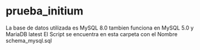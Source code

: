 # prueba_initium

La base de datos utilizada es MySQL 8.0 tambien funciona en MySQL 5.0 y MariaDB latest
El Script se encuentra en esta carpeta con el Nombre schema_mysql.sql

